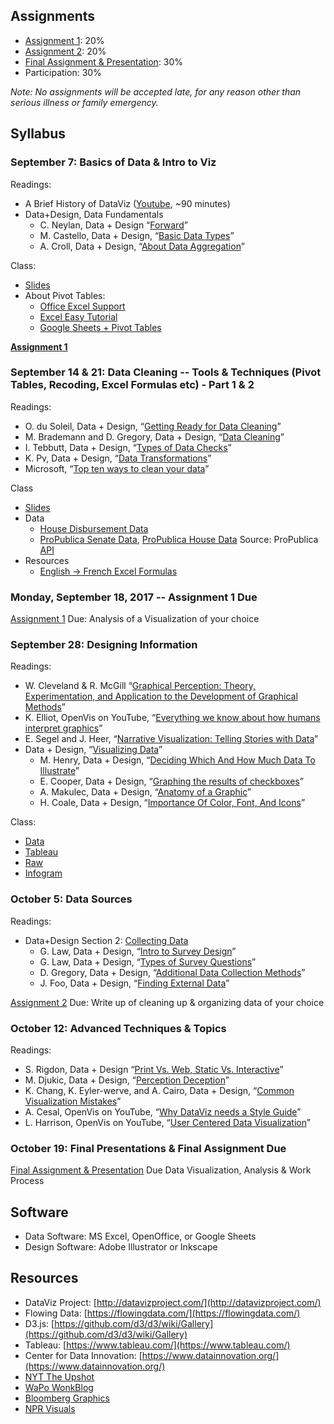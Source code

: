 ## Assignments

- [Assignment 1](/assignments/assignment-1.md): 20%
- [Assignment 2](/assignments/assignment-2.md): 20%
- [Final Assignment & Presentation](/assignments/final.md): 30%
- Participation: 30%

*Note: No assignments will be accepted late, for any reason other than serious illness or family emergency.*

## Syllabus

### September 7: Basics of Data & Intro to Viz

Readings:

- A Brief History of DataViz ([Youtube](https://www.youtube.com/watch?v=N00g9Q9stBo), ~90 minutes)
- Data+Design, Data Fundamentals
  - C. Neylan, Data + Design “[Forward](https://infoactive.co/data-design/foreword01.html)”
  - M. Castello, Data + Design, “[Basic Data Types](https://infoactive.co/data-design/ch01.html)”
  - A. Croll, Data + Design, “[About Data Aggregation](https://infoactive.co/data-design/ch02.html)”

Class:

- [Slides](https://docs.google.com/presentation/d/1gObEOoVUPW8_J2AjXhExOdW93BXBP_pKdzuM4ZhmtnI/edit?usp=sharing)
- About Pivot Tables:
  - [Office Excel Support](https://support.office.com/en-us/article/Create-a-PivotTable-to-analyze-worksheet-data-a9a84538-bfe9-40a9-a8e9-f99134456576)
  - [Excel Easy Tutorial](http://www.excel-easy.com/data-analysis/pivot-tables.html)
  - [Google Sheets + Pivot Tables](https://support.google.com/docs/answer/1272900?co=GENIE.Platform%3DDesktop&hl=en)

**[Assignment 1](/assignments/assignment-1.md)**

### September 14 & 21: Data Cleaning -- Tools & Techniques (Pivot Tables, Recoding, Excel Formulas etc) - Part 1 & 2

Readings:

- O. du Soleil, Data + Design, “[Getting Ready for Data Cleaning](https://infoactive.co/data-design/ch07.html)”
- M. Brademann and D. Gregory,  Data + Design, “[Data Cleaning](https://infoactive.co/data-design/ch08.html)”
- I. Tebbutt, Data + Design, “[Types of Data Checks](https://infoactive.co/data-design/ch09.html)”
- K. Pv, Data + Design, “[Data Transformations](https://infoactive.co/data-design/ch11.html)”
- Microsoft, “[Top ten ways to clean your data](https://support.office.com/en-us/article/Top-ten-ways-to-clean-your-data-2844b620-677c-47a7-ac3e-c2e157d1db19)”

Class

- [Slides](https://docs.google.com/presentation/d/1-xh6y7s-LgCpu1WBBnjLeimPfEvhq_icLvB-XTCfdh0/edit#slide=id.g2532525d77_0_106)
- Data
  - [House Disbursement Data](https://disbursements.house.gov/archive.shtml)
  - [ProPublica Senate Data](data/congress-2017-propublica-senate.csv), [ProPublica House Data](data/congress-2017-propublica-house.csv) Source: ProPublica [API](https://projects.propublica.org/api-docs/congress-api/members/)
- Resources
  - [English -> French Excel Formulas](http://www.piuha.fi/excel-function-name-translation/index.php?page=english-french.html)

### Monday, September 18, 2017 -- Assignment 1 Due

[Assignment 1](/assignments/assignment-1.md) Due: Analysis of a Visualization of your choice


### September 28: Designing Information

Readings:

- W. Cleveland & R. McGill “[Graphical Perception: Theory, Experimentation, and Application to the Development of Graphical Methods](http://info.slis.indiana.edu/~katy/S637-S11/cleveland84.pdf)”
- K. Elliot, OpenVis on YouTube, “[Everything we know about how humans interpret graphics](https://youtu.be/s0J6EDvlN30)”
- E. Segel and J. Heer, “[Narrative Visualization: Telling Stories with Data](http://vis.stanford.edu/files/2010-Narrative-InfoVis.pdf)”
- Data + Design, “[Visualizing Data](https://infoactive.co/data-design/part04.html)”
  - M. Henry, Data + Design, “[Deciding Which And How Much Data To Illustrate](https://infoactive.co/data-design/ch12.html)”
  - E. Cooper, Data + Design, “[Graphing the results of checkboxes](https://infoactive.co/data-design/ch13.html)”
  - A. Makulec, Data + Design, “[Anatomy of a Graphic](https://infoactive.co/data-design/ch14.html)”
  - H. Coale, Data + Design, “[Importance Of Color, Font, And Icons](https://infoactive.co/data-design/ch15.html)”

Class:

- [Data](data/jhu_data_09282017.csv)
- [Tableau](https://www.tableau.com/)
- [Raw](http://app.rawgraphs.io/)
- [Infogram](https://infogram.com/)

### October 5: Data Sources

Readings:

- Data+Design Section 2: [Collecting Data]((https://infoactive.co/data-design/part02.html))
  - G. Law, Data + Design, “[Intro to Survey Design](https://infoactive.co/data-design/ch03.html)”
  - G. Law, Data + Design, “[Types of Survey Questions](https://infoactive.co/data-design/ch04.html)”
  - D. Gregory, Data + Design, “[Additional Data Collection Methods](https://infoactive.co/data-design/ch05.html)”
  - J. Foo, Data + Design, “[Finding External Data](https://infoactive.co/data-design/ch06.html)”

[Assignment 2](/assignments/assignment-2.md) Due: Write up of cleaning up & organizing data of your choice

### October 12: Advanced Techniques & Topics

Readings:

- S. Rigdon, Data + Design “[Print Vs. Web, Static Vs. Interactive](https://infoactive.co/data-design/ch16.html)”
- M. Djukic, Data + Design, “[Perception Deception](https://infoactive.co/data-design/ch17.html)”
- K. Chang, K. Eyler-werve, and A. Cairo, Data + Design, “[Common Visualization Mistakes](https://infoactive.co/data-design/ch18.html)”
- A. Cesal, OpenVis on YouTube, “[Why DataViz needs a Style Guide](https://www.youtube.com/watch?v=0rQ0NP8JPHQ)”
- L. Harrison, OpenVis on YouTube, “[User Centered Data Visualization](https://www.youtube.com/watch?v=4TfqhK1gEp4&feature=youtu.be)”

### October 19: Final Presentations & Final Assignment Due

[Final Assignment & Presentation](/assignments/final.md) Due
Data Visualization, Analysis & Work Process

## Software
- Data Software: MS Excel, OpenOffice, or Google Sheets
- Design Software: Adobe Illustrator or Inkscape 

## Resources
- DataViz Project: [http://datavizproject.com/](http://datavizproject.com/)
- Flowing Data: [https://flowingdata.com/](https://flowingdata.com/)
- D3.js: [https://github.com/d3/d3/wiki/Gallery](https://github.com/d3/d3/wiki/Gallery)
- Tableau: [https://www.tableau.com/](https://www.tableau.com/)
- Center for Data Innovation: [https://www.datainnovation.org/](https://www.datainnovation.org/)
- [NYT The Upshot](https://www.nytimes.com/section/upshot?mcubz=3)
- [WaPo WonkBlog](https://www.washingtonpost.com/news/wonk/wp/category/data-visualization/?utm_term=.9ca257565c3d)
- [Bloomberg Graphics](https://www.bloomberg.com/graphics/infographics/)
- [NPR Visuals](http://blog.apps.npr.org/)

